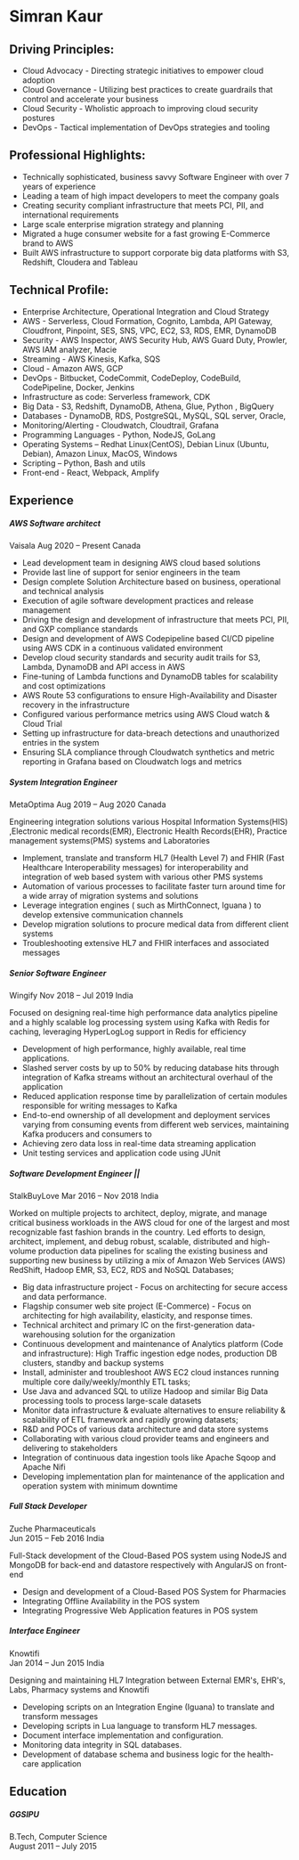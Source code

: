 Simran Kaur
======
[LinkedIn]: (https://www.linkedin.com/in/simran-kaur-khurana/)  
[Email]: (mailto:simrank.adept@gmail.com?subject=[GitHub]CV)

Driving Principles:
------
* Cloud Advocacy - Directing strategic initiatives to empower cloud adoption  
* Cloud Governance - Utilizing best practices to create guardrails that control and accelerate your business  
* Cloud Security - Wholistic approach to improving cloud security postures  
* DevOps - Tactical implementation of DevOps strategies and tooling  

Professional Highlights:  
------
* Technically sophisticated, business savvy Software Engineer with over 7 years of experience
* Leading a team of high impact developers to meet the company goals 
* Creating security compliant infrastructure that meets PCI, PII, and international requirements   
* Large scale enterprise migration strategy and planning  
* Migrated a huge consumer website for a fast growing E-Commerce brand to AWS  
* Built AWS infrastructure to support corporate big data platforms with S3, Redshift, Cloudera and Tableau
  
Technical Profile: 
------ 
* Enterprise Architecture, Operational Integration and Cloud Strategy  
* AWS - Serverless, Cloud Formation, Cognito, Lambda, API Gateway, Cloudfront, Pinpoint, SES, SNS, VPC, EC2, S3, RDS, EMR, DynamoDB
* Security - AWS Inspector, AWS Security Hub, AWS Guard Duty, Prowler, AWS IAM analyzer, Macie 
* Streaming - AWS Kinesis, Kafka, SQS
* Cloud - Amazon AWS, GCP
* DevOps - Bitbucket, CodeCommit, CodeDeploy, CodeBuild, CodePipeline, Docker, Jenkins
* Infrastructure as code: Serverless framework, CDK
* Big Data - S3, Redshift, DynamoDB, Athena, Glue, Python , BigQuery
* Databases - DynamoDB, RDS, PostgreSQL, MySQL, SQL server, Oracle, 
* Monitoring/Alerting - Cloudwatch, Cloudtrail, Grafana
* Programming Languages - Python, NodeJS, GoLang
* Operating Systems – Redhat Linux(CentOS), Debian Linux (Ubuntu, Debian), Amazon Linux, MacOS, Windows
* Scripting – Python, Bash and utils
* Front-end - React, Webpack, Amplify
  
Experience
------

##### AWS Software architect
Vaisala 
Aug 2020 – Present       Canada

* Lead development team in designing AWS cloud based solutions
* Provide last line of support for senior engineers in the team
* Design complete Solution Architecture based on business, operational and technical analysis
* Execution of agile software development practices and release management
* Driving the design and development of infrastructure that meets PCI, PII, and GXP compliance standards
* Design and development of AWS Codepipeline based CI/CD pipeline using AWS CDK in a  continuous validated environment
* Develop cloud security standards and security audit trails for S3, Lambda, DynamoDB and API access in AWS
* Fine-tuning of Lambda functions and DynamoDB tables for scalability and cost optimizations
* AWS Route 53 configurations to ensure High-Availability and Disaster recovery in the infrastructure
* Configured various performance metrics using AWS Cloud watch & Cloud Trial
* Setting up infrastructure for data-breach detections and unauthorized entries in the system
* Ensuring SLA compliance through Cloudwatch synthetics and metric reporting in Grafana based on Cloudwatch logs and metrics


##### System Integration Engineer
MetaOptima 
Aug 2019 – Aug 2020      Canada

Engineering integration solutions various Hospital Information Systems(HIS) ,Electronic medical records(EMR), Electronic Health Records(EHR), Practice management systems(PMS) systems and Laboratories

* Implement, translate and transform HL7 (Health Level 7) and FHIR (Fast Healthcare Interoperability messages) for interoperability and integration of web based system with various other PMS systems  
* Automation of various processes to facilitate faster turn around time for a wide array of migration systems and solutions 
* Leverage integration engines ( such as MirthConnect, Iguana ) to develop extensive communication channels
* Develop migration solutions to procure medical data from different client systems
* Troubleshooting extensive HL7 and FHIR interfaces and associated messages


##### Senior Software Engineer  
Wingify 
Nov 2018 – Jul 2019     India

Focused on designing real-time high performance data analytics pipeline and a highly scalable log processing system using Kafka with Redis for caching, leveraging HyperLogLog support in Redis for efficiency

* Development of high performance, highly available, real time applications.
* Slashed server costs by up to 50% by reducing database hits through integration of Kafka streams without an architectural overhaul of the application
* Reduced application response time by parallelization of certain modules responsible for writing messages to Kafka
* End-to-end ownership of all development and deployment services varying from consuming events from different web services, maintaining Kafka producers and consumers to
* Achieving zero data loss in real-time data streaming application
* Unit testing services and application code using JUnit


##### Software Development Engineer || 
StalkBuyLove 
Mar 2016 – Nov 2018    India 

Worked on multiple projects to architect, deploy, migrate, and manage critical business workloads in the AWS cloud for one of the largest and most recognizable fast fashion brands in the country. Led efforts to design, architect, implement, and debug robust, scalable, distributed and high-volume production data pipelines for scaling the existing business and supporting new business by utilizing a mix of Amazon Web Services (AWS) RedShift, Hadoop EMR, S3, EC2, RDS and NoSQL Databases;

* Big data infrastructure project -  Focus on architecting for secure access and data performance.  
* Flagship consumer web site project (E-Commerce) - Focus on architecting for high availability, elasticity, and response times. 
* Technical architect and primary IC on the first-generation data-warehousing solution for the organization
* Continuous development and maintenance of Analytics platform (Code and infrastructure): High Traffic ingestion edge nodes, production DB clusters, standby and backup systems
* Install, administer and troubleshoot AWS EC2 cloud instances running multiple core daily/weekly/monthly ETL tasks;
* Use Java and advanced SQL to utilize Hadoop and similar Big Data processing tools to process large-scale datasets
* Monitor data infrastructure & evaluate alternatives to ensure reliability & scalability of ETL framework and rapidly growing datasets;
* R&D and POCs of various data architecture and data store systems
* Collaborating with various cloud provider teams and engineers and delivering to stakeholders
* Integration of continuous data ingestion tools like Apache Sqoop and Apache Nifi
*  Developing implementation plan for maintenance of the application and operation system with minimum downtime 
 
    
##### Full Stack Developer 
Zuche Pharmaceuticals  
Jun 2015 – Feb 2016     India  

Full-Stack development of the Cloud-Based POS system using NodeJS and MongoDB for back-end and datastore respectively with AngularJS on front-end
  
* Design and development of a Cloud-Based POS System for Pharmacies
* Integrating Offline Availability in the POS system
* Integrating Progressive Web Application features in POS system


##### Interface Engineer 
Knowtifi  
Jan 2014 – Jun 2015     India  

Designing and maintaining HL7 Integration between External EMR's, EHR's, Labs, Pharmacy systems and Knowtifi

* Developing scripts on an Integration Engine (Iguana) to translate and transform messages
* Developing scripts in Lua language to transform HL7 messages.
* Document interface implementation and configuration.
* Monitoring data integrity in SQL databases.
* Development of database schema and business logic for the health-care application

Education
------

##### GGSIPU
B.Tech, Computer Science  
August 2011 – July 2015 
